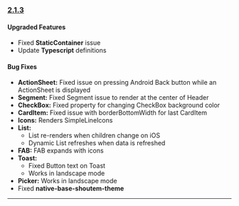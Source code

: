 ### [2.1.3](https://github.com/GeekyAnts/NativeBase/releases/tag/v2.1.3)

#### Upgraded Features
-	Fixed **StaticContainer** issue
-	Update **Typescript** definitions


#### Bug Fixes
-	**ActionSheet:** Fixed issue on pressing Android Back button while an ActionSheet is displayed
-	**Segment:** Fixed Segment issue to render at the center of Header
-	**CheckBox:** Fixed property for changing CheckBox background color
-	**CardItem:** Fixed issue with borderBottomWidth for last CardItem
-	**Icons:** Renders SimpleLineIcons
-	**List:** 
      -  List re-renders when children change on iOS
      -  Dynamic List refreshes when data is refreshed
-	**FAB:** FAB expands with icons
-	**Toast:**
     -  Fixed Button text on Toast
     -  Works in landscape mode
-	**Picker:** Works in landscape mode
-	Fixed **native-base-shoutem-theme**


<hr>
